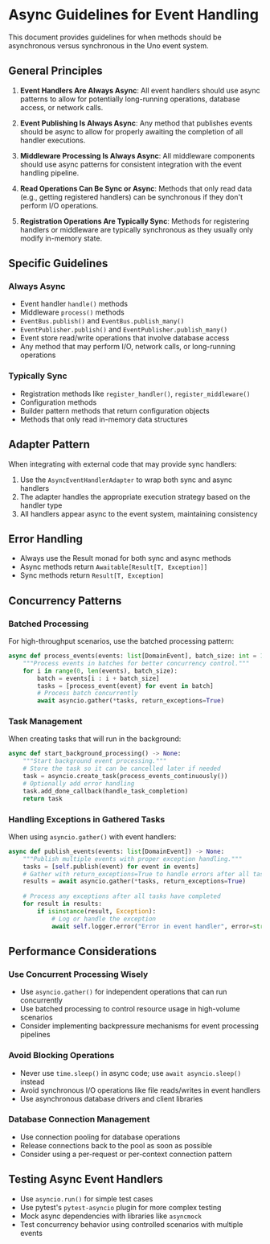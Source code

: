 # Async Guidelines for Event Handling

This document provides guidelines for when methods should be asynchronous versus synchronous in the Uno event system.

## General Principles

1. **Event Handlers Are Always Async**: All event handlers should use async patterns to allow for potentially long-running operations, database access, or network calls.

2. **Event Publishing Is Always Async**: Any method that publishes events should be async to allow for properly awaiting the completion of all handler executions.

3. **Middleware Processing Is Always Async**: All middleware components should use async patterns for consistent integration with the event handling pipeline.

4. **Read Operations Can Be Sync or Async**: Methods that only read data (e.g., getting registered handlers) can be synchronous if they don't perform I/O operations.

5. **Registration Operations Are Typically Sync**: Methods for registering handlers or middleware are typically synchronous as they usually only modify in-memory state.

## Specific Guidelines

### Always Async

- Event handler `handle()` methods
- Middleware `process()` methods
- `EventBus.publish()` and `EventBus.publish_many()`
- `EventPublisher.publish()` and `EventPublisher.publish_many()`
- Event store read/write operations that involve database access
- Any method that may perform I/O, network calls, or long-running operations

### Typically Sync

- Registration methods like `register_handler()`, `register_middleware()`
- Configuration methods
- Builder pattern methods that return configuration objects
- Methods that only read in-memory data structures

## Adapter Pattern

When integrating with external code that may provide sync handlers:

1. Use the `AsyncEventHandlerAdapter` to wrap both sync and async handlers
2. The adapter handles the appropriate execution strategy based on the handler type
3. All handlers appear async to the event system, maintaining consistency

## Error Handling

- Always use the Result monad for both sync and async methods
- Async methods return `Awaitable[Result[T, Exception]]`
- Sync methods return `Result[T, Exception]`

## Concurrency Patterns

### Batched Processing

For high-throughput scenarios, use the batched processing pattern:

```python
async def process_events(events: list[DomainEvent], batch_size: int = 10) -> None:
    """Process events in batches for better concurrency control."""
    for i in range(0, len(events), batch_size):
        batch = events[i : i + batch_size]
        tasks = [process_event(event) for event in batch]
        # Process batch concurrently
        await asyncio.gather(*tasks, return_exceptions=True)
```

### Task Management

When creating tasks that will run in the background:

```python
async def start_background_processing() -> None:
    """Start background event processing."""
    # Store the task so it can be cancelled later if needed
    task = asyncio.create_task(process_events_continuously())
    # Optionally add error handling
    task.add_done_callback(handle_task_completion)
    return task
```

### Handling Exceptions in Gathered Tasks

When using `asyncio.gather()` with event handlers:

```python
async def publish_events(events: list[DomainEvent]) -> None:
    """Publish multiple events with proper exception handling."""
    tasks = [self.publish(event) for event in events]
    # Gather with return_exceptions=True to handle errors after all tasks complete
    results = await asyncio.gather(*tasks, return_exceptions=True)
    
    # Process any exceptions after all tasks have completed
    for result in results:
        if isinstance(result, Exception):
            # Log or handle the exception
            await self.logger.error("Error in event handler", error=str(result))
```

## Performance Considerations

### Use Concurrent Processing Wisely

- Use `asyncio.gather()` for independent operations that can run concurrently
- Use batched processing to control resource usage in high-volume scenarios
- Consider implementing backpressure mechanisms for event processing pipelines

### Avoid Blocking Operations

- Never use `time.sleep()` in async code; use `await asyncio.sleep()` instead
- Avoid synchronous I/O operations like file reads/writes in event handlers
- Use asynchronous database drivers and client libraries

### Database Connection Management

- Use connection pooling for database operations
- Release connections back to the pool as soon as possible
- Consider using a per-request or per-context connection pattern

## Testing Async Event Handlers

- Use `asyncio.run()` for simple test cases
- Use pytest's `pytest-asyncio` plugin for more complex testing
- Mock async dependencies with libraries like `asyncmock`
- Test concurrency behavior using controlled scenarios with multiple events
